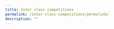 ```yaml
---
title: Inter class competitions
permalink: /Inter-class-competitions/permalink/
description: ""
---
```

